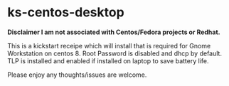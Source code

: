 #  ks-centos-desktop
**Disclaimer I am not associated with Centos/Fedora projects or Redhat.**

This is a kickstart receipe which will install that is required for Gnome Workstation on centos 8. Root Password is disabled and dhcp by default. TLP is installed and enabled if installed on laptop to save battery life. 

Please enjoy any thoughts/issues are welcome. 
